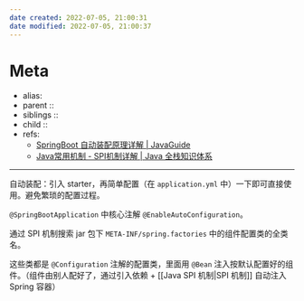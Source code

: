 ```yaml
---
date created: 2022-07-05, 21:00:31
date modified: 2022-07-05, 21:00:37
---
```


# Meta

- alias:
- parent :: 
- siblings ::
- child ::
- refs: 
    - [SpringBoot 自动装配原理详解 | JavaGuide](https://javaguide.cn/system-design/framework/spring/spring-boot-auto-assembly-principles.html)
    - [Java常用机制 - SPI机制详解 | Java 全栈知识体系](https://pdai.tech/md/java/advanced/java-advanced-spi.html)

---

自动装配：引入 starter，再简单配置（在 `application.yml` 中）一下即可直接使用。避免繁琐的配置过程。

`@SpringBootApplication` 中核心注解 `@EnableAutoConfiguration`。

通过 SPI 机制搜索 jar 包下 `META-INF/spring.factories` 中的组件配置类的全类名。

这些类都是 `@Configuration` 注解的配置类，里面用 `@Bean` 注入按默认配置好的组件。（组件由别人配好了，通过引入依赖 + [[Java SPI 机制|SPI 机制]] 自动注入 Spring 容器）
